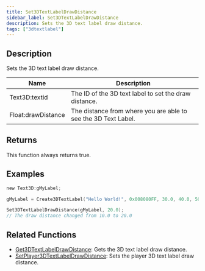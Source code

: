 ```yaml
---
title: Set3DTextLabelDrawDistance
sidebar_label: Set3DTextLabelDrawDistance
description: Sets the 3D text label draw distance.
tags: ["3dtextlabel"]
---
```


<VersionWarn version='omp v1.1.0.2612' />

## Description

Sets the 3D text label draw distance.

| Name               | Description                                                    |
| ------------------ | -------------------------------------------------------------- |
| Text3D:textid      | The ID of the 3D text label to set the draw distance.          |
| Float:drawDistance | The distance from where you are able to see the 3D Text Label. |

## Returns

This function always returns true.

## Examples

```c
new Text3D:gMyLabel;

gMyLabel = Create3DTextLabel("Hello World!", 0x008080FF, 30.0, 40.0, 50.0, 10.0, 0, false);

Set3DTextLabelDrawDistance(gMyLabel, 20.0);
// The draw distance changed from 10.0 to 20.0
```

## Related Functions

- [Get3DTextLabelDrawDistance](Get3DTextLabelDrawDistance): Gets the 3D text label draw distance.
- [SetPlayer3DTextLabelDrawDistance](SetPlayer3DTextLabelDrawDistance): Sets the player 3D text label draw distance.
